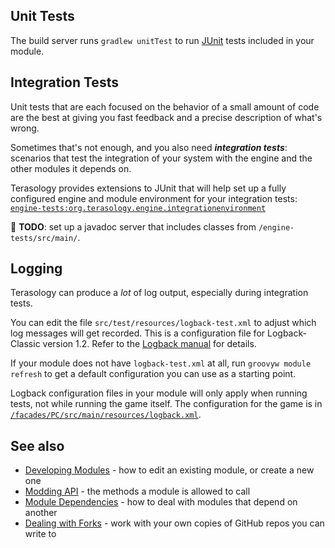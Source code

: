 ## Unit Tests

The build server runs `gradlew unitTest` to run [JUnit](https://junit.org/junit5/) tests included in your module. 

## Integration Tests

Unit tests that are each focused on the behavior of a small amount of code
are the best at giving you fast feedback and a precise description of what's wrong.

Sometimes that's not enough, and you also need ***integration tests***:
scenarios that test the integration of your system with the engine
and the other modules it depends on.

Terasology provides extensions to JUnit that will help set up a fully configured engine and module environment for your integration tests: [`engine-tests:org.terasology.engine.integrationenvironment`](https://github.com/MovingBlocks/Terasology/tree/develop/engine-tests/src/main/java/org/terasology/engine/integrationenvironment)

🚧 **TODO**: set up a javadoc server that includes classes from `/engine-tests/src/main/`.

## Logging

Terasology can produce a _lot_ of log output, especially during integration tests.

You can edit the file `src/test/resources/logback-test.xml` to adjust which log messages will get recorded.
This is a configuration file for Logback-Classic version 1.2. Refer to the [Logback manual](https://logback.qos.ch/manual/) for details.

If your module does not have `logback-test.xml` at all, 
run `groovyw module refresh` to get a default configuration you can use as a starting point.

Logback configuration files in your module will only apply when running tests,
not while running the game itself.
The configuration for the game is in [`/facades/PC/src/main/resources/logback.xml`](https://github.com/MovingBlocks/Terasology/blob/develop/facades/PC/src/main/resources/logback.xml).

## See also

* [Developing Modules](./Developing-Modules.md) - how to edit an existing module, or create a new one
* [Modding API](./Modding-API.md) - the methods a module is allowed to call
* [Module Dependencies](./Module-Dependencies.md) - how to deal with modules that depend on another
* [Dealing with Forks](./Dealing-with-Forks.md) - work with your own copies of GitHub repos you can write to
